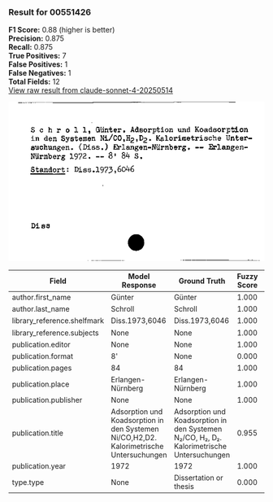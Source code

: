 ### Result for 00551426
**F1 Score:** 0.88 (higher is better)<br>**Precision:** 0.875<br>**Recall:** 0.875<br>**True Positives:** 7<br>**False Positives:** 1<br>**False Negatives:** 1<br>**Total Fields:** 12<br>[View raw result from claude-sonnet-4-20250514](https://github.com/RISE-UNIBAS/humanities_data_benchmark/blob/main/results/2025-09-02/T0148/request_T0148_00551426.json)

<img src="https://github.com/RISE-UNIBAS/humanities_data_benchmark/blob/main/benchmarks/zettelkatalog/images/00551426.jpg?raw=true" alt="00551426" width="600px">

| Field | Model Response | Ground Truth | Fuzzy Score | Match |
|-------|----------------|--------------|-------------|-------|
| author.first_name | Günter | Günter | 1.000 | ✅ |
| author.last_name | Schroll | Schroll | 1.000 | ✅ |
| library_reference.shelfmark | Diss.1973,6046 | Diss.1973,6046 | 1.000 | ✅ |
| library_reference.subjects | None | None | 1.000 | ✅ |
| publication.editor | None | None | 1.000 | ✅ |
| publication.format | 8' | None | 0.000 | ❌ |
| publication.pages | 84 | 84 | 1.000 | ✅ |
| publication.place | Erlangen-Nürnberg | Erlangen-Nürnberg | 1.000 | ✅ |
| publication.publisher | None | None | 1.000 | ✅ |
| publication.title | Adsorption und Koadsorption in den Systemen Ni/CO,H2,D2. Kalorimetrische Untersuchungen | Adsorption und Koadsorption in den Systemen N₂/CO, H₂, D₂. Kalorimetrische Untersuchungen | 0.955 | ✅ |
| publication.year | 1972 | 1972 | 1.000 | ✅ |
| type.type | None | Dissertation or thesis | 0.000 | ❌ |
